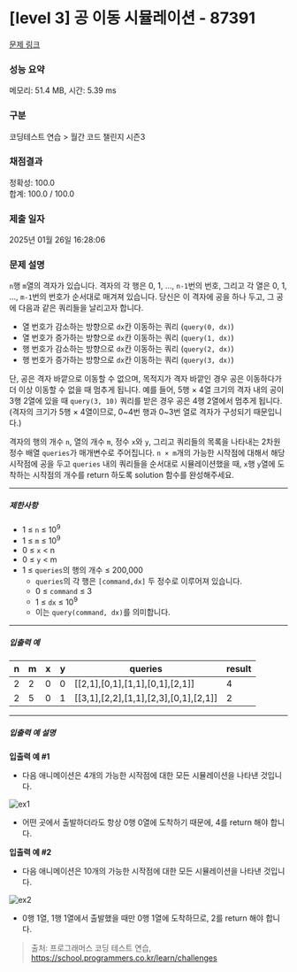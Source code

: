 # [level 3] 공 이동 시뮬레이션 - 87391 

[문제 링크](https://school.programmers.co.kr/learn/courses/30/lessons/87391#) 

### 성능 요약

메모리: 51.4 MB, 시간: 5.39 ms

### 구분

코딩테스트 연습 > 월간 코드 챌린지 시즌3

### 채점결과

정확성: 100.0<br/>합계: 100.0 / 100.0

### 제출 일자

2025년 01월 26일 16:28:06

### 문제 설명

<p><code>n</code>행 <code>m</code>열의 격자가 있습니다. 격자의 각 행은 0, 1, ..., <code>n-1</code>번의 번호, 그리고 각 열은 0, 1, ..., <code>m-1</code>번의 번호가 순서대로 매겨져 있습니다. 당신은 이 격자에 공을 하나 두고, 그 공에 다음과 같은 쿼리들을 날리고자 합니다.</p>

<ul>
<li>열 번호가 감소하는 방향으로 <code>dx</code>칸 이동하는 쿼리 (<code>query(0, dx)</code>)</li>
<li>열 번호가 증가하는 방향으로 <code>dx</code>칸 이동하는 쿼리 (<code>query(1, dx)</code>)</li>
<li>행 번호가 감소하는 방향으로 <code>dx</code>칸 이동하는 쿼리 (<code>query(2, dx)</code>)</li>
<li>행 번호가 증가하는 방향으로 <code>dx</code>칸 이동하는 쿼리 (<code>query(3, dx)</code>)</li>
</ul>

<p>단, 공은 격자 바깥으로 이동할 수 없으며, 목적지가 격자 바깥인 경우 공은 이동하다가 더 이상 이동할 수 없을 때 멈추게 됩니다. 예를 들어, 5행 × 4열 크기의 격자 내의 공이 3행 2열에 있을 때 <code>query(3, 10)</code> 쿼리를 받은 경우 공은 4행 2열에서 멈추게 됩니다. (격자의 크기가 5행 × 4열이므로, 0~4번 행과 0~3번 열로 격자가 구성되기 때문입니다.)</p>

<p>격자의 행의 개수 <code>n</code>, 열의 개수 <code>m</code>, 정수 <code>x</code>와 <code>y</code>, 그리고 쿼리들의 목록을 나타내는 2차원 정수 배열 <code>queries</code>가 매개변수로 주어집니다. <code>n × m</code>개의 가능한 시작점에 대해서 해당 시작점에 공을 두고 <code>queries</code> 내의 쿼리들을 순서대로 시뮬레이션했을 때, <code>x</code>행 <code>y</code>열에 도착하는 시작점의 개수를 return 하도록 solution 함수를 완성해주세요.</p>

<hr>

<h5>제한사항</h5>

<ul>
<li>1 ≤ <code>n</code> ≤ 10<sup>9</sup></li>
<li>1 ≤ <code>m</code> ≤ 10<sup>9</sup></li>
<li>0 ≤ <code>x</code> &lt; n</li>
<li>0 ≤ <code>y</code> &lt; m</li>
<li>1 ≤ <code>queries</code>의 행의 개수 ≤ 200,000

<ul>
<li><code>queries</code>의 각 행은 <code>[command,dx]</code> 두 정수로 이루어져 있습니다.</li>
<li>0 ≤ <code>command</code> ≤ 3</li>
<li>1 ≤ <code>dx</code> ≤ 10<sup>9</sup></li>
<li>이는 <code>query(command, dx)</code>를 의미합니다.</li>
</ul></li>
</ul>

<hr>

<h5>입출력 예</h5>
<table class="table">
        <thead><tr>
<th>n</th>
<th>m</th>
<th>x</th>
<th>y</th>
<th>queries</th>
<th>result</th>
</tr>
</thead>
        <tbody><tr>
<td>2</td>
<td>2</td>
<td>0</td>
<td>0</td>
<td>[[2,1],[0,1],[1,1],[0,1],[2,1]]</td>
<td>4</td>
</tr>
<tr>
<td>2</td>
<td>5</td>
<td>0</td>
<td>1</td>
<td>[[3,1],[2,2],[1,1],[2,3],[0,1],[2,1]]</td>
<td>2</td>
</tr>
</tbody>
      </table>
<hr>

<h5>입출력 예 설명</h5>

<p><strong>입출력 예 #1</strong></p>

<ul>
<li>다음 애니메이션은 4개의 가능한 시작점에 대한 모든 시뮬레이션을 나타낸 것입니다.</li>
</ul>

<p><img src="https://grepp-programmers.s3.amazonaws.com/production/file_resource/101/Ball_ex1.gif" title="" alt="ex1"></p>

<ul>
<li>어떤 곳에서 출발하더라도 항상 0행 0열에 도착하기 때문에, 4를 return 해야 합니다.</li>
</ul>

<p><strong>입출력 예 #2</strong></p>

<ul>
<li>다음 애니메이션은 10개의 가능한 시작점에 대한 모든 시뮬레이션을 나타낸 것입니다.</li>
</ul>

<p><img src="https://grepp-programmers.s3.amazonaws.com/production/file_resource/107/Ball_ex2_faster.gif" title="" alt="ex2"></p>

<ul>
<li>0행 1열, 1행 1열에서 출발했을 때만 0행 1열에 도착하므로, 2를 return 해야 합니다.</li>
</ul>


> 출처: 프로그래머스 코딩 테스트 연습, https://school.programmers.co.kr/learn/challenges